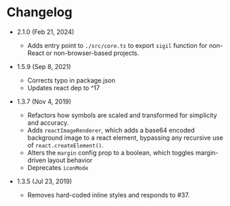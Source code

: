 # Changelog

- 2.1.0 (Feb 21, 2024)

  - Adds entry point to `./src/core.ts` to export `sigil` function for non-React or non-browser-based projects.

- 1.5.9 (Sep 8, 2021)

  - Corrects typo in package.json
  - Updates react dep to ^17

- 1.3.7 (Nov 4, 2019)

  - Refactors how symbols are scaled and transformed for simplicity and accuracy.
  - Adds `reactImageRenderer`, which adds a base64 encoded background image to a react element, bypassing any recursive use of `react.createElement()`.
  - Alters the `margin` config prop to a boolean, which toggles margin-driven layout behavior
  - Deprecates `iconMode`

- 1.3.5 (Jul 23, 2019)

  - Removes hard-coded inline styles and responds to #37.
